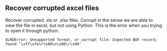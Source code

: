 ## Recover corrupted excel files
Recover corrupted .xls or .xlsx files.
Corrupt in the sense we are able to view the file in excel, but not using Python. 
This is the error when you trying to open it through python:
```
XLRDError: Unsupported format, or corrupt file: Expected BOF record; found ‘\xff\xfe\r\x00\n\x00\r\x00’
```